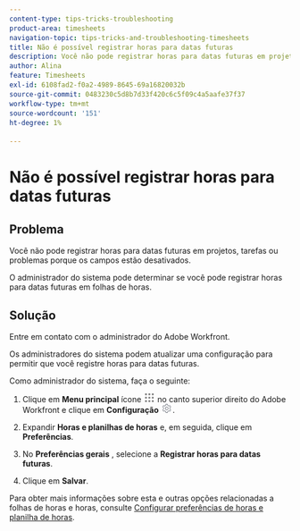 ```yaml
---
content-type: tips-tricks-troubleshooting
product-area: timesheets
navigation-topic: tips-tricks-and-troubleshooting-timesheets
title: Não é possível registrar horas para datas futuras
description: Você não pode registrar horas para datas futuras em projetos, tarefas ou problemas porque os campos estão desativados.
author: Alina
feature: Timesheets
exl-id: 6108fad2-f0a2-4989-8645-69a16820032b
source-git-commit: 0483230c5d8b7d33f420c6c5f09c4a5aafe37f37
workflow-type: tm+mt
source-wordcount: '151'
ht-degree: 1%

---
```


# Não é possível registrar horas para datas futuras

## Problema

Você não pode registrar horas para datas futuras em projetos, tarefas ou problemas porque os campos estão desativados.

O administrador do sistema pode determinar se você pode registrar horas para datas futuras em folhas de horas.

## Solução

Entre em contato com o administrador do Adobe Workfront.

Os administradores do sistema podem atualizar uma configuração para permitir que você registre horas para datas futuras.

Como administrador do sistema, faça o seguinte:

1. Clique em **Menu principal** ícone ![](assets/main-menu-icon.png) no canto superior direito do Adobe Workfront e clique em **Configuração** ![](assets/gear-icon-settings.png).

1. Expandir **Horas e planilhas de horas** e, em seguida, clique em **Preferências**.

1. No **Preferências gerais** , selecione a **Registrar horas para datas futuras**.

1. Clique em **Salvar**.

Para obter mais informações sobre esta e outras opções relacionadas a folhas de horas e horas, consulte [Configurar preferências de horas e planilha de horas](../../administration-and-setup/set-up-workfront/configure-timesheets-schedules/timesheet-and-hour-preferences.md).
